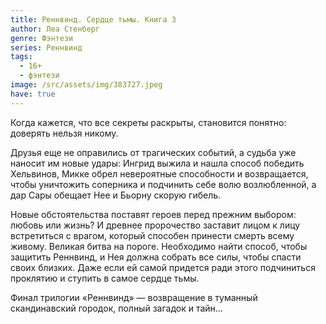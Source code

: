 ```yaml
---
title: Реннвинд. Сердце тьмы. Книга 3
author: Леа Стенберг
genre: Фэнтези
series: Реннвинд
tags:
  - 16+
  - фэнтези
image: /src/assets/img/383727.jpeg
have: true
---
```

Когда кажется, что все секреты раскрыты, становится понятно: доверять нельзя никому.

Друзья еще не оправились от трагических событий, а судьба уже наносит им новые удары: Ингрид выжила и нашла способ победить Хельвинов, Микке обрел невероятные способности и возвращается, чтобы уничтожить соперника и подчинить себе волю возлюбленной, а дар Сары обещает Нее и Бьорну скорую гибель.

Новые обстоятельства поставят героев перед прежним выбором: любовь или жизнь? И древнее пророчество заставит лицом к лицу встретиться с врагом, который способен принести смерть всему живому. Великая битва на пороге. Необходимо найти способ, чтобы защитить Реннвинд, и Нея должна собрать все силы, чтобы спасти своих близких. Даже если ей самой придется ради этого подчиниться проклятию и ступить в самое сердце тьмы.

Финал трилогии «Реннвинд» — возвращение в туманный скандинавский городок, полный загадок и тайн…

